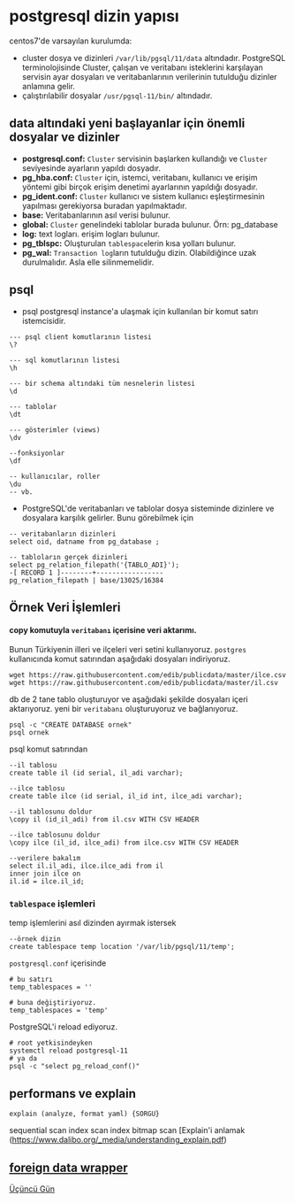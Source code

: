 # postgresql dizin yapısı
centos7'de varsayılan kurulumda:
- cluster dosya ve dizinleri ```/var/lib/pgsql/11/data``` altındadır. PostgreSQL terminolojisinde Cluster, çalışan ve veritabanı isteklerini karşılayan servisin ayar dosyaları ve veritabanlarının verilerinin tutulduğu dizinler anlamına gelir.
- çalıştırılabilir dosyalar ```/usr/pgsql-11/bin/``` altındadır.

## data altındaki yeni başlayanlar için önemli dosyalar ve dizinler
- **postgresql.conf:** `Cluster` servisinin başlarken kullandığı ve `Cluster` seviyesinde ayarların yapıldı dosyadır.
- **pg_hba.conf:** `Cluster` için, istemci, veritabanı, kullanıcı ve erişim yöntemi gibi birçok erişim denetimi ayarlarının yapıldığı dosyadır.
- **pg_ident.conf:** `Cluster` kullanıcı ve sistem kullanıcı eşleştirmesinin yapılması gerekiyorsa buradan yapılmaktadır.
- **base:**  Veritabanlarının asıl verisi bulunur.
- **global:** `Cluster` genelindeki tablolar burada bulunur. Örn: pg_database
- **log:** text logları. erişim logları bulunur.
- **pg_tblspc:** Oluşturulan `tablespace`lerin kısa yolları bulunur.
- **pg_wal:** `Transaction log`ların tutulduğu dizin. Olabildiğince uzak durulmalıdır. Asla elle silinmemelidir.


## psql
* psql postgresql instance'a ulaşmak için kullanılan bir komut satırı istemcisidir.

```
--- psql client komutlarının listesi
\?

--- sql komutlarının listesi
\h

--- bir schema altındaki tüm nesnelerin listesi
\d

--- tablolar
\dt

--- gösterimler (views)
\dv

--fonksiyonlar
\df

-- kullanıcılar, roller
\du
-- vb.
```

* PostgreSQL'de veritabanları ve tablolar dosya sisteminde dizinlere ve dosyalara karşılık gelirler. Bunu görebilmek için

```
-- veritabanların dizinleri
select oid, datname from pg_database ;

-- tabloların gerçek dizinleri
select pg_relation_filepath('{TABLO_ADI}');
-[ RECORD 1 ]--------+-----------------
pg_relation_filepath | base/13025/16384

```

## Örnek Veri İşlemleri
#### copy komutuyla `veritabanı` içerisine veri aktarımı.
Bunun Türkiyenin illeri ve ilçeleri veri setini kullanıyoruz. `postgres` kullanıcında komut satırından aşağıdaki dosyaları indiriyoruz.

```
wget https://raw.githubusercontent.com/edib/publicdata/master/ilce.csv
wget https://raw.githubusercontent.com/edib/publicdata/master/il.csv
```
db de 2 tane tablo oluşturuyor ve aşağıdaki şekilde dosyaları içeri aktarıyoruz.
yeni bir `veritabanı` oluşturuyoruz ve bağlanıyoruz.

```
psql -c "CREATE DATABASE ornek"
psql ornek
```
psql komut satırından
```
--il tablosu
create table il (id serial, il_adi varchar);

--ilce tablosu
create table ilce (id serial, il_id int, ilce_adi varchar);

--il tablosunu doldur
\copy il (id_il_adi) from il.csv WITH CSV HEADER

--ilce tablosunu doldur
\copy ilce (il_id, ilce_adi) from ilce.csv WITH CSV HEADER

--verilere bakalım
select il.il_adi, ilce.ilce_adi from il
inner join ilce on
il.id = ilce.il_id;

```

### `tablespace` işlemleri
temp işlemlerini asıl dizinden ayırmak istersek

```
--örnek dizin
create tablespace temp location '/var/lib/pgsql/11/temp';
```
`postgresql.conf` içerisinde

```
# bu satırı
temp_tablespaces = ''

# buna değiştiriyoruz.
temp_tablespaces = 'temp'
```
PostgreSQL'i reload ediyoruz.
```
# root yetkisindeyken
systemctl reload postgresql-11
# ya da
psql -c "select pg_reload_conf()"

```

## performans ve explain
```
explain (analyze, format yaml) {SORGU}
```
sequential scan
index scan
index bitmap scan
[Explain'i anlamak (https://www.dalibo.org/_media/understanding_explain.pdf)

## [foreign data wrapper](foreign_data_wrapper.md)

[Üçüncü Gün](3.gun.md)
